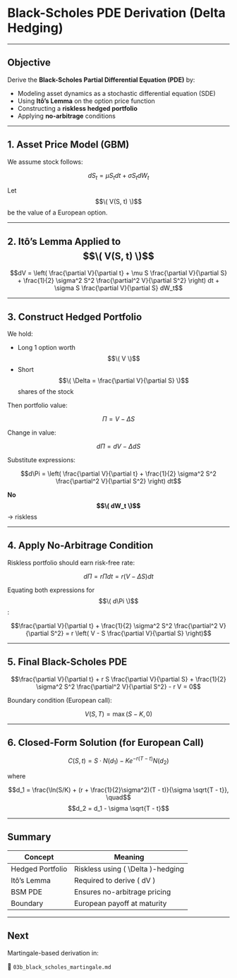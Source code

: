 # Black-Scholes PDE Derivation (Delta Hedging)

---

## Objective

Derive the **Black-Scholes Partial Differential Equation (PDE)** by:
- Modeling asset dynamics as a stochastic differential equation (SDE)
- Using **Itô’s Lemma** on the option price function
- Constructing a **riskless hedged portfolio**
- Applying **no-arbitrage** conditions

---

## 1. Asset Price Model (GBM)

We assume stock follows:

$$dS_t = \mu S_t dt + \sigma S_t dW_t$$

Let $$\( V(S, t) \)$$ be the value of a European option.

---

## 2. Itô’s Lemma Applied to $$\( V(S, t) \)$$

$$dV = \left( \frac{\partial V}{\partial t} + \mu S \frac{\partial V}{\partial S} + \frac{1}{2} \sigma^2 S^2 \frac{\partial^2 V}{\partial S^2} \right) dt + \sigma S \frac{\partial V}{\partial S} dW_t$$

---

## 3. Construct Hedged Portfolio

We hold:
- Long 1 option worth $$\( V \)$$
- Short $$\( \Delta = \frac{\partial V}{\partial S} \)$$ shares of the stock

Then portfolio value:

$$\Pi = V - \Delta S$$

Change in value:

$$d\Pi = dV - \Delta dS$$

Substitute expressions:

$$d\Pi = \left( \frac{\partial V}{\partial t} + \frac{1}{2} \sigma^2 S^2 \frac{\partial^2 V}{\partial S^2} \right) dt$$

**No $$\( dW_t \)$$** → riskless

---

## 4. Apply No-Arbitrage Condition

Riskless portfolio should earn risk-free rate:

$$d\Pi = r \Pi dt = r (V - \Delta S) dt$$

Equating both expressions for $$\( d\Pi \)$$:

$$\frac{\partial V}{\partial t} + \frac{1}{2} \sigma^2 S^2 \frac{\partial^2 V}{\partial S^2} = r \left( V - S \frac{\partial V}{\partial S} \right)$$

---

## 5. Final Black-Scholes PDE

$$\frac{\partial V}{\partial t} + r S \frac{\partial V}{\partial S} + \frac{1}{2} \sigma^2 S^2 \frac{\partial^2 V}{\partial S^2} - r V = 0$$

Boundary condition (European call):

$$V(S, T) = \max(S - K, 0)$$

---

## 6. Closed-Form Solution (for European Call)

$$C(S, t) = S \cdot N(d_1) - K e^{-r(T - t)} N(d_2)$$

where

$$d_1 = \frac{\ln(S/K) + (r + \frac{1}{2}\sigma^2)(T - t)}{\sigma \sqrt{T - t}}, \quad$$
$$d_2 = d_1 - \sigma \sqrt{T - t}$$

---

## Summary

| Concept           | Meaning                         |
|------------------|---------------------------------|
| Hedged Portfolio | Riskless using \( \Delta \)-hedging |
| Itô’s Lemma      | Required to derive \( dV \)      |
| BSM PDE          | Ensures no-arbitrage pricing     |
| Boundary         | European payoff at maturity      |

---

## Next

Martingale-based derivation in:

📘 `03b_black_scholes_martingale.md`
